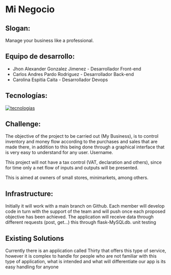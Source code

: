 # Mi Negocio
## Slogan:

Manage your business like a professional.

## Equipo de desarrollo:

- Jhon Alexander Gonzalez Jimenez - Desarrollador Front-end
- Carlos Andres Pardo Rodriguez - Desarrollador Back-end
- Carolina Espitia Caita - Desarrollador Devops
## Tecnologías:
[![tecnologias](https://i.ibb.co/xJKDMTH/Screenshot-from-2022-06-17-19-14-49.png "tecnologias")](https://ibb.co/zGWrSvJ "tecnologias")
## Challenge:

The objective of the project to be carried out (My Business), is to control inventory and money flow according to the purchases and sales that are made there, in addition to this being done through a graphical interface that is very easy to understand for any user. Username.

This project will not have a tax control (VAT, declaration and others), since for time only a net flow of inputs and outputs will be presented.

This is aimed at owners of small stores, minimarkets, among others.

## Infrastructure:

Initially it will work with a main branch on Github.
Each member will develop code in turn with the support of the team and will push once each proposed objective has been achieved.
The application will receive data through different requests (post, get…) this through flask-MySQLdb.
unit testing

## Existing Solutions

Currently there is an application called Thirty that offers this type of service, however it is complex to handle for people who are not familiar with this type of application, what is intended and what will differentiate our app is its easy handling for anyone
